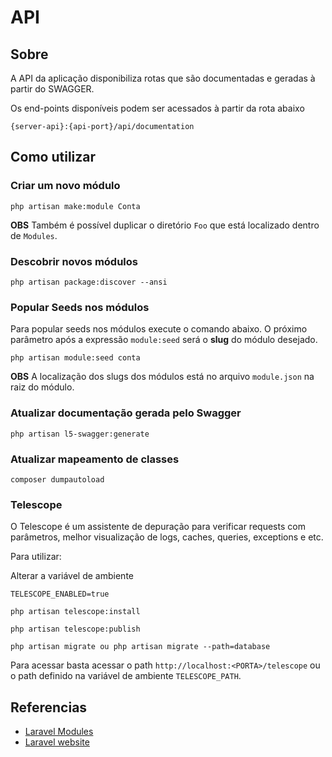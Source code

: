 # API

## Sobre

A API da aplicação disponibiliza rotas que são documentadas e geradas à partir do SWAGGER.

Os end-points disponíveis podem ser acessados à partir da rota abaixo
```http request
{server-api}:{api-port}/api/documentation
```

## Como utilizar

### Criar um novo módulo

 ```console
php artisan make:module Conta
 ```
 
 **OBS** Também é possível duplicar o diretório `Foo` que está localizado dentro de `Modules`.
 
### Descobrir novos módulos

```console
php artisan package:discover --ansi
```

### Popular Seeds nos módulos

Para popular seeds nos módulos execute o comando abaixo. O próximo parâmetro após a expressão `module:seed` será
o **slug** do módulo desejado.
```console
php artisan module:seed conta
```

**OBS** A localização dos slugs dos módulos está no arquivo `module.json` na raiz do módulo.
 
### Atualizar documentação gerada pelo Swagger

 ```console
php artisan l5-swagger:generate
 ```
 
### Atualizar mapeamento de classes

 ```console
 composer dumpautoload
 ```
 
### Telescope

O Telescope é um assistente de depuração para verificar requests com parâmetros, melhor visualização de logs, caches, queries, exceptions e etc.


Para utilizar:

Alterar a variável de ambiente

```$xslt
TELESCOPE_ENABLED=true
```

```$xslt
php artisan telescope:install
```

```$xslt
php artisan telescope:publish
```

```$xslt
php artisan migrate ou php artisan migrate --path=database
```

Para acessar basta acessar o path `http://localhost:<PORTA>/telescope` ou o path definido na variável de ambiente `TELESCOPE_PATH`.
 
## Referencias

- [Laravel Modules](https://caffeinatedpackages.com/guide/packages/modules.html#installationn)
- [Laravel website](https://laravel.com)
